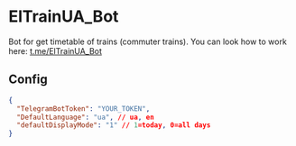 # ElTrainUA_Bot

Bot for get timetable of trains (commuter trains).
You can look how to work here: [t.me/ElTrainUA_Bot](https://t.me/ElTrainUA_Bot)

## Config
```json
{
  "TelegramBotToken": "YOUR_TOKEN",
  "DefaultLanguage": "ua", // ua, en
  "defaultDisplayMode": "1" // 1=today, 0=all days
}
```
